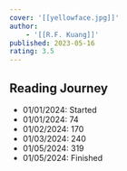 ```yaml
---
cover: '[[yellowface.jpg]]'
author:
    - '[[R.F. Kuang]]'
published: 2023-05-16
rating: 3.5
---
```


## Reading Journey

- 01/01/2024: Started
- 01/01/2024: 74
- 01/02/2024: 170
- 01/03/2024: 240
- 01/05/2024: 319
- 01/05/2024: Finished
